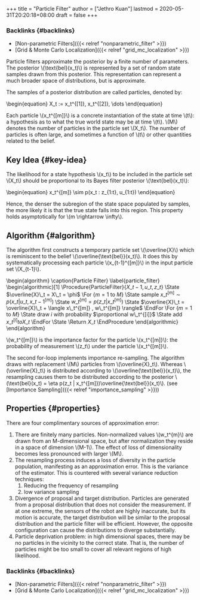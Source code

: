 +++
title = "Particle Filter"
author = ["Jethro Kuan"]
lastmod = 2020-05-31T20:20:18+08:00
draft = false
+++

### Backlinks {#backlinks}

- [Non-parametric Filters]({{< relref "nonparametric_filter" >}})
- [Grid & Monte Carlo Localization]({{< relref "grid_mc_localization" >}})

Particle filters approximate the posterior by a finite number of
parameters. The posterior \\(\text{bel}(x_t)\\) is represented by a set of
random state samples drawn from this posterior. This representation
can represent a much broader space of distributions, but is
approximate.

The samples of a posterior distribution are called particles, denoted
by:

\begin{equation}
X_t := x_t^{[1]}, x_t^{[2]}, \dots
\end{equation}

Each particle \\(x_t^{[m]}\\) is a concrete instantiation of the state at
time \\(t\\): a hypothesis as to what the true world state may be at time
\\(t\\). \\(M\\) denotes the number of particles in the particle set \\(X_t\\).
The number of particles is often large, and sometimes a function of
\\(t\\) or other quantities related to the belief.

## Key Idea {#key-idea}

The likelihood for a state hypothesis \\(x_t\\) to be included in the
particle set \\(X_t\\) should be proportional to its Bayes filter
posterior \\(\text{bel}(x_t)\\):

\begin{equation}
x_t^{[m]} \sim p(x_t : z\_{1:t}, u\_{1:t})
\end{equation}

Hence, the denser the subregion of the state space populated by
samples, the more likely it is that the true state falls into this
region. This property holds asymptotically for \\(m \rightarrow \infty\\).

## Algorithm {#algorithm}

The algorithm first constructs a temporary particle set \\(\overline{X}\\)
which is reminiscent to the belief \\(\overline{\text{bel}}(x_t)\\). It
does this by systematically processing each particle \\(x\_{t-1}^{[m]}\\)
in the input particle set \\(X\_{t-1}\\).

\begin{algorithm}
\caption{Particle Filter}
\label{particle_filter}
\begin{algorithmic}[1]
\Procedure{ParticleFilter}{$X\_{t-1}, u\_t, z\_t$}
\State $\overline{X}\_t = X\_t = \phi$
\For {$m = 1 \text{ to } M$}
\State sample $x\_t^{[m]} \sim p(x\_t | u\_t, x\_{t-1}^{[m]})$
\State $w\_t^{[m]} = p(z\_t | x\_t^{[m]})$
\State $\overline{X}\_t = \overline{X}\_t + \langle x\_t^{[m]} , w\_t^{[m]} \rangle$
\EndFor
\For {$m = 1 \text{ to } M$}
\State draw $i$ with probability $\proportional w\_t^{[i]}$
\State add $x\_t^{[i]} to X\_t$
\EndFor
\State \Return $X\_t$
\EndProcedure
\end{algorithmic}
\end{algorithm}

\\(w_t^{[m]}\\) is the importance factor for the particle \\(x_t^{[m]}\\): the
probability of measurement \\(z_t\\) under the particle \\(x_t^{[m]}\\).

The second for-loop implements importance re-sampling. The algorithm
draws with replacement \\(M\\) particles from \\(\overline{X}\_t\\). Whereas
\\(\overline{X}\_t\\) is distributed according to
\\(\overline{\text{bel}}(x_t)\\), the resampling causes them to be
distributed according to the posterior \\(\text{bel}(x_t) = \eta p(z_t |
x_t^{[m]})\overline{\text{bel}}(x_t)\\). (see [Importance Sampling]({{< relref "importance_sampling" >}}))

## Properties {#properties}

There are four complimentary sources of approximation error:

1.  There are finitely many particles. Non-normalized values \\(w_t^{m}\\)
    are drawn from an M-dimensional space, but after normalization they
    reside in a space of dimension \\(M-1\\). The effect of loss of
    dimensionality becomes less pronounced with larger \\(M\\).
2.  The resampling process induces a loss of diversity in the particle
    population, manifesting as an approximation error. This is the
    variance of the estimator. This is countered with several variance
    reduction techniques:
    1.  Reducing the frequency of resampling
    2.  low variance sampling
3.  Divergence of proposal and target distribution. Particles are
    generated from a proposal distribution that does not consider the
    measurement. If at one extreme, the sensors of the robot are highly
    inaccurate, but its motion is accurate, the target distribution
    will be similar to the proposal distribution and the particle
    filter will be efficient. However, the opposite configuration can
    cause the distributions to diverge substantially.
4.  Particle deprivation problem: in high dimensional spaces, there may
    be no particles in the vicinity to the correct state. That is,
    the number of particles might be too small to cover all relevant
    regions of high likelihood.

### Backlinks {#backlinks}

- [Non-parametric Filters]({{< relref "nonparametric_filter" >}})
- [Grid & Monte Carlo Localization]({{< relref "grid_mc_localization" >}})
